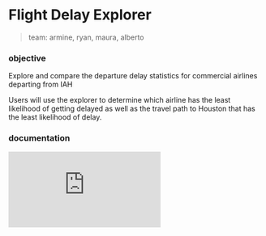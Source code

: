 # Flight Delay Explorer

> team: armine, ryan, maura, alberto

### objective 

Explore and compare the departure delay statistics for commercial airlines departing from IAH

Users will use the explorer to determine which airline has the least likelihood of getting delayed
as well as the travel path to Houston that has the least likelihood of delay.

### documentation

![](https://memellsworth.github.io/Project3/journal/project-development-journal-entries.html)



